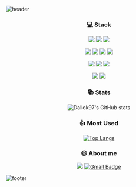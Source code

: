 ![header](https://capsule-render.vercel.app/api?type=slice&color=auto&height=150&section=header&text=Dallok97's%20GitHub&&fontColor=000000&fontSize=30&animation=scaleIn)

<div align='center'>

### :computer: Stack

<img src="https://img.shields.io/badge/Python-3766AB?style=flat-square&logo=Python&logoColor=white"/></a>
<img src="https://img.shields.io/badge/C-A8B9CC?style=flat-square&logo=C&logoColor=white"/></a>
<img src="https://img.shields.io/badge/C++-00599C?style=flat-square&logo=C%2B%2B&logoColor=white"/></a>

<img src="https://img.shields.io/badge/Node.js-339933?style=flat-square&logo=Node.js&logoColor=white"/></a>
<img src="https://img.shields.io/badge/PM2-2B037A?style=flat-square&logo=PM2&logoColor=white"/></a>
<img src="https://img.shields.io/badge/Qt-41CD52?style=flat-square&logo=Qt&logoColor=white"/></a>
<img src="https://img.shields.io/badge/sklearn-F7931E?style=flat-square&logo=scikit%2Dlearn&logoColor=white"/></a>

<img src="https://img.shields.io/badge/Ubuntu-E95420?style=flat-square&logo=Ubuntu&logoColor=white"/></a>
<img src="https://img.shields.io/badge/Raspberry Pi-A22846?style=flat-square&logo=Raspberry%20Pi&logoColor=white"/></a>
<img src="https://img.shields.io/badge/Arduino-00979D?style=flat-square&logo=Arduino&logoColor=white"/></a>

<img src="https://img.shields.io/badge/Git-F05032?style=flat-square&logo=Git&logoColor=white"/></a>
<img src="https://img.shields.io/badge/Github-181717?style=flat-square&logo=Github&logoColor=white"/></a>



### :books: Stats

![Dallok97's GitHub stats](https://github-readme-stats.vercel.app/api?username=Dallok97&count_private=true)

### :+1: Most Used

[![Top Langs](https://github-readme-stats.vercel.app/api/top-langs/?username=Dallok97)](https://github.com/Dallok97/github-readme-stats)

### :smile: About me

<a href="https://velog.io/@dallok97"><img src="https://img.shields.io/badge/velog-1DBF73?style=flat-square&logo=Velog&logoColor=white"/></a>
[![Gmail Badge](https://img.shields.io/badge/Gmail-d14836?style=flat-square&logo=Gmail&logoColor=white&link=mailto:gksrudrms@gmail.com)](gksrudrms:snugyun01@gmail.com)

</div>

![footer](https://capsule-render.vercel.app/api?type=slice&color=auto&height=150&section=footer&animation=scaleIn)
